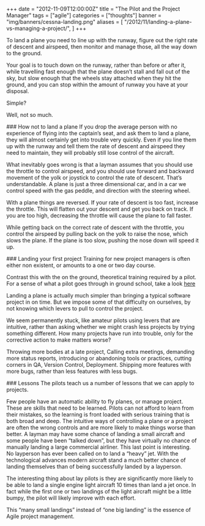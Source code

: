 +++
date = "2012-11-09T12:00:00Z"
title = "The Pilot and the Project Manager"
tags = ["agile"]
categories = ["thoughts"]
banner = "img/banners/cessna-landing.png"
aliases = [
    "/2012/11/landing-a-plane-vs-managing-a-project/",
]
+++

To land a plane you need to line up with the runway, figure out the right rate of descent and airspeed, then monitor and manage those, all the way down to the ground.

Your goal is to touch down on the runway, rather than before or after it, while travelling fast enough that the plane doesn’t stall and fall out of the sky, but slow enough that the wheels stay attached when they hit the ground, and you can stop within the amount of runway you have at your disposal.

Simple?

Well, not so much.

### How not to land a plane
If you drop the average person with no experience of flying into the captain’s seat, and ask them to land a plane, they will almost certainly get into trouble very quickly. Even if you line them up with the runway and tell them the rate of descent and airspeed they need to maintain, they will probably still lose control of the aircraft.

What inevitably goes wrong is that a layman assumes that you should use the throttle to control airspeed, and you should use forward and backward movement of the yolk or joystick to control the rate of descent. That’s understandable. A plane is just a three dimensional car, and in a car we control speed with the gas peddle, and direction with the steering wheel.

With a plane things are reversed. If your rate of descent is too fast, increase the throttle. This will flatten out your descent and get you back on track. If you are too high, decreasing the throttle will cause the plane to fall faster.

While getting back on the correct rate of descent with the throttle, you control the airspeed by pulling back on the yolk to raise the nose, which slows the plane. If the plane is too slow, pushing the nose down will speed it up.

### Landing your first project
Training for new project managers is often either non existent, or amounts to a one or two day course.

Contrast this with the on the ground, theoretical training required by a pilot. For a sense of what a pilot goes through in ground school, take a look [here](http://www.free-online-private-pilot-ground-school.com/)

Landing a plane is actually much simpler than bringing a typical software project in on time. But we impose some of that difficulty on ourselves, by not knowing which levers to pull to control the project.

We seem permanently stuck, like amateur pilots using levers that are intuitive, rather than asking whether we might crash less projects by trying something different. How many projects have run into trouble, only for the corrective action to make matters worse?

Throwing more bodies at a late project, Calling extra meetings, demanding more status reports, introducing or abandoning tools or practices, cutting corners in QA, Version Control, Deployment. Shipping more features with more bugs, rather than less features with less bugs.

### Lessons
The pilots teach us a number of lessons that we can apply to projects.

Few people have an automatic ability to fly planes, or manage project. These are skills that need to be learned.
Pilots can not afford to learn from their mistakes, so the learning is front loaded with serious training that is both broad and deep.
The intuitive ways of controlling a plane or a project are often the wrong controls and are more likely to make things worse than better.
A layman may have some chance of landing a small aircraft and some people have been “talked down”, but they have virtually no chance of manually landing a large commercial airliner.
This last point is interesting. No layperson has ever been called on to land a “heavy” jet. With the technological advances modern aircraft stand a much better chance of landing themselves than of being successfully landed by a layperson.

The interesting thing about lay pilots is they are significantly more likely to be able to land a single engine light aircraft 10 times than land a jet once. In fact while the first one or two landings of the light aircraft might be a little bumpy, the pilot will likely improve with each effort.

This “many small landings” instead of “one big landing” is the essence of Agile project management.